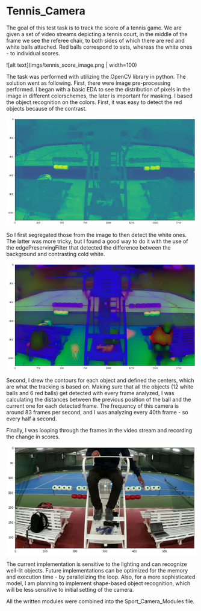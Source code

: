 # Tennis_Camera

The goal of this test task is to track the score of a tennis game. We are given a set of video streams depicting a tennis court, in the middle of the frame we see the referee chair, to both sides of which there are red and white balls attached. Red balls correspond to sets, whereas the white ones - to individual scores. 

![alt text](imgs/tennis_score_image.png | width=100)

The task was performed with utilizing the OpenCV library in python. 
The solution went as following. 
First, there were image pre-processing performed. I began with a basic EDA to see the distribution of pixels in the image in different colorschemes, the later is important for masking. I based the object recognition on the colors. First, it was easy to detect the red objects because of the contrast. 

![alt text](imgs/red.png)

So I first segregated those from the image to then detect the white ones. The latter was more tricky, but I found a good way to do it with the use of the edgePreservingFilter that detected the difference between the background and contrasting cold white. 

![alt text](imgs/white.png)

Second, I drew the contours for each object and defined the centers, which are what the tracking is based on. Making sure that all the objects (12 white balls and 6 red balls) get detected with every frame analyzed, I was calculating the distances between the previous position of the ball and the current one for each detected frame. The frequency of this camera is around 83 frames per second, and I was analyzing every 40th frame - so every half a second. 

Finally, I was looping through the frames in the video stream and recording the change in scores. 

![alt text](imgs/tennis_score_image_2.png)

The current implementation is sensitive to the lighting and can recognize well-lit objects. Future implementations can be optimized for the memory and execution time - by parallelizing the loop. Also, for a more sophisticated model, I am planning to implement shape-based object recognition, which will be less sensitive to initial setting of the camera. 

All the written modules were combined into the Sport_Camera_Modules file.
